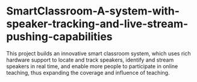 # SmartClassroom-A-system-with-speaker-tracking-and-live-stream-pushing-capabilities
This project builds an innovative smart classroom system, which uses rich hardware support to locate and track speakers, identify and stream speakers in real time, and enable more people to participate in online teaching, thus expanding the coverage and influence of teaching.
